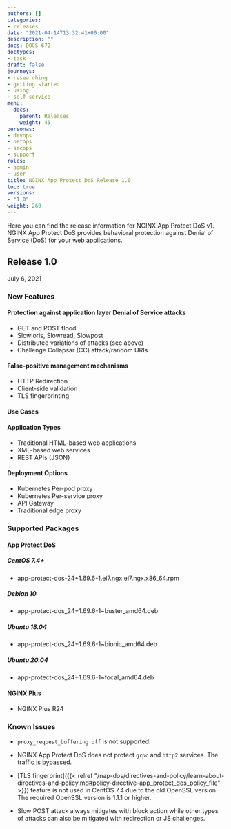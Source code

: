 ```yaml
---
authors: []
categories:
- releases
date: "2021-04-14T13:32:41+00:00"
description: ""
docs: DOCS-672
doctypes:
- task
draft: false
journeys:
- researching
- getting started
- using
- self service
menu:
  docs:
    parent: Releases
    weight: 45
personas:
- devops
- netops
- secops
- support
roles:
- admin
- user
title: NGINX App Protect DoS Release 1.0
toc: true
versions:
- "1.0"
weight: 260
---
```


Here you can find the release information for NGINX App Protect DoS v1. NGINX App Protect DoS provides behavioral protection against Denial of Service (DoS) for your web applications. 

## Release 1.0

July 6, 2021

### New Features

#### Protection against application layer Denial of Service attacks

- GET and POST flood <br>
- Slowloris, Slowread, Slowpost <br>
- Distributed variations of attacks (see above) <br>
- Challenge Collapsar (CC) attack/random URIs <br>

#### False-positive management mechanisms

- HTTP Redirection
- Client-side validation
- TLS fingerprinting

#### Use Cases

#### Application Types 

- Traditional HTML-based web applications
- XML-based web services
- REST APIs (JSON)

#### Deployment Options

- Kubernetes Per-pod proxy
- Kubernetes Per-service proxy
- API Gateway
- Traditional edge proxy

### Supported Packages

#### App Protect DoS

##### CentOS 7.4+

- app-protect-dos-24+1.69.6-1.el7.ngx.el7.ngx.x86_64.rpm

##### Debian 10

- app-protect-dos_24+1.69.6-1~buster_amd64.deb

##### Ubuntu 18.04

- app-protect-dos_24+1.69.6-1~bionic_amd64.deb

##### Ubuntu 20.04

- app-protect-dos_24+1.69.6-1~focal_amd64.deb

#### NGINX Plus

- NGINX Plus R24

### Known Issues

- `proxy_request_buffering off` is not supported.

- NGINX App Protect DoS does not protect `grpc` and `http2` services. The traffic is bypassed.

- [TLS fingerprint]({{< relref "/nap-dos/directives-and-policy/learn-about-directives-and-policy.md#policy-directive-app_protect_dos_policy_file" >}}) feature is not used in CentOS 7.4 due to the old OpenSSL version. The required OpenSSL version is 1.1.1 or higher.

- Slow POST attack always mitigates with block action while other types of attacks can also be mitigated with redirection or JS challenges.
